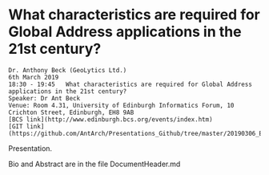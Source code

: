 # What characteristics are required for Global Address applications in the 21st century?

```
Dr. Anthony Beck (GeoLytics Ltd.)
6th March 2019
18:30 - 19:45	What characteristics are required for Global Address applications in the 21st century?
Speaker: Dr Ant Beck
Venue: Room 4.31, University of Edinburgh Informatics Forum, 10 Crichton Street, Edinburgh, EH8 9AB
[BCS link](http://www.edinburgh.bcs.org/events/index.htm)
[GIT link](https://github.com/AntArch/Presentations_Github/tree/master/20190306_BCS_Scotland_Presentation)
```

Presentation.

Bio and Abstract are in the file DocumentHeader.md
